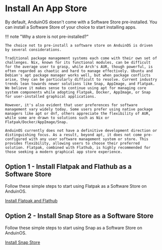 # Install An App Store

By default, AnduinOS doesn't come with a Software Store pre-installed. You can install a Software Store of your choice to start installing apps.

!!! note "Why a store is not pre-installed?"

    The choice not to pre-install a software store on AnduinOS is driven by several considerations. 

    Traditional package management systems each come with their own set of challenges. Nix, known for its functional modules, can be difficult for the average user to grasp, while Arch's AUR, though powerful, is often regarded as chaotic and hard to manage effectively. Ubuntu and Debian's apt package manager works well, but when package conflicts arise, they can be particularly difficult to resolve. Current industry trends lean towards newer solutions like Snap, AppImage, and Flatpak. We believe it makes sense to continue using apt for managing core system components while adopting Flatpak, Docker, AppImage, or Snap for user-installed graphical applications.

    However, it's also evident that user preferences for software management vary widely today. Some users prefer using native package managers like apt or dnf, others appreciate the flexibility of AUR, while some are drawn to solutions such as Nix or Flatpak/Docker/AppImage/Snap.

    AnduinOS currently does not have a definitive development direction or distinguishing focus. As a result, beyond apt, it does not come pre-configured with any user software management system or store. This provides flexibility, allowing users to choose their preferred solution. Flatpak, combined with Flathub, is highly recommended for those seeking a modern graphical app store experience.

## Option 1 - Install Flatpak and Flathub as a Software Store

Follow these simple steps to start using Flatpak as a Software Store on AnduinOS.

[Install Flatpak and Flathub](../Applications/Store/Flatpak.md)

## Option 2 - Install Snap Store as a Software Store

Follow these simple steps to start using Snap as a Software Store on AnduinOS.

[Install Snap Store](../Applications/Store/Snap-Store.md)